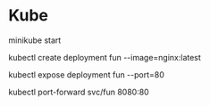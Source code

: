 # Kube
minikube start 

kubectl create deployment fun --image=nginx:latest

kubectl expose deployment fun --port=80

kubectl port-forward svc/fun 8080:80
